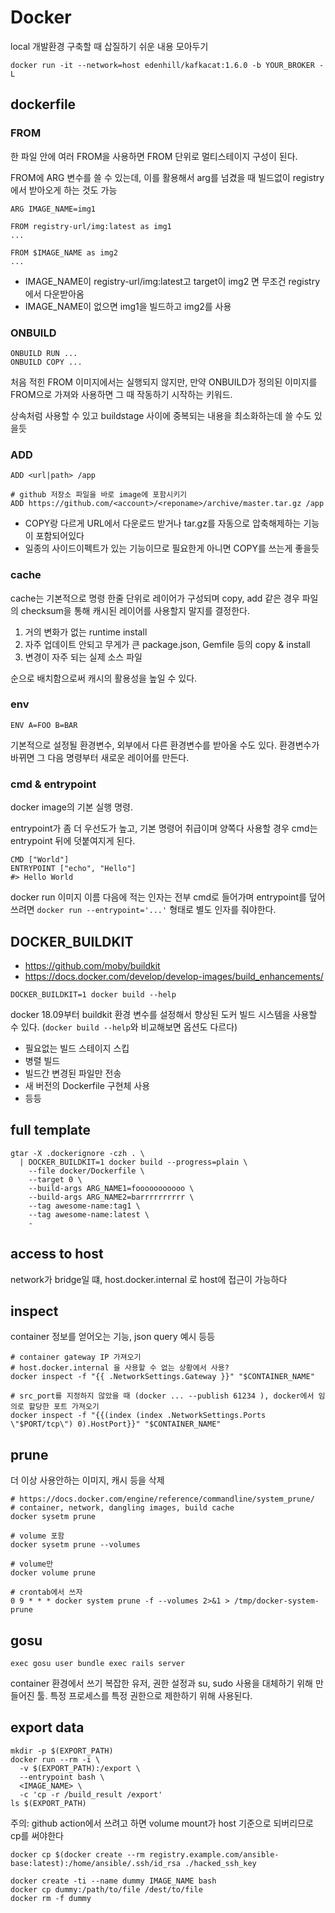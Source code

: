 # Docker

local 개발환경 구축할 때 삽질하기 쉬운 내용 모아두기


```
docker run -it --network=host edenhill/kafkacat:1.6.0 -b YOUR_BROKER -L
```

## dockerfile

### FROM

한 파일 안에 여러 FROM을 사용하면 FROM 단위로 멀티스테이지 구성이 된다.

FROM에 ARG 변수를 쓸 수 있는데, 이를 활용해서 arg를 넘겼을 때 빌드없이 registry에서 받아오게 하는 것도 가능

```
ARG IMAGE_NAME=img1

FROM registry-url/img:latest as img1
...

FROM $IMAGE_NAME as img2
...
```

- IMAGE_NAME이 registry-url/img:latest고 target이 img2 면 무조건 registry에서 다운받아옴
- IMAGE_NAME이 없으면 img1을 빌드하고 img2를 사용

### ONBUILD

```
ONBUILD RUN ...
ONBUILD COPY ...
```

처음 적힌 FROM 이미지에서는 실행되지 않지만, 만약 ONBUILD가 정의된 이미지를 FROM으로 가져와 사용하면
그 때 작동하기 시작하는 키워드.

상속처럼 사용할 수 있고 buildstage 사이에 중복되는 내용을 최소화하는데 쓸 수도 있을듯

### ADD

```
ADD <url|path> /app

# github 저장소 파일을 바로 image에 포함시키기
ADD https://github.com/<account>/<reponame>/archive/master.tar.gz /app
```

- COPY랑 다르게 URL에서 다운로드 받거나 tar.gz를 자동으로 압축해제하는 기능이 포함되어있다
- 일종의 사이드이펙트가 있는 기능이므로 필요한게 아니면 COPY를 쓰는게 좋을듯

### cache

cache는 기본적으로 명령 한줄 단위로 레이어가 구성되며
copy, add 같은 경우 파일의 checksum을 통해 캐시된 레이어를 사용할지 말지를 결정한다.

1. 거의 변화가 없는 runtime install
2. 자주 업데이트 안되고 무게가 큰 package.json, Gemfile 등의 copy & install
3. 변경이 자주 되는 실제 소스 파일

순으로 배치함으로써 캐시의 활용성을 높일 수 있다.

### env

```
ENV A=FOO B=BAR
```

기본적으로 설정될 환경변수, 외부에서 다른 환경변수를 받아올 수도 있다.
환경변수가 바뀌면 그 다음 명령부터 새로운 레이어를 만든다.

### cmd & entrypoint

docker image의 기본 실행 명령.

entrypoint가 좀 더 우선도가 높고, 기본 명령어 취급이며 양쪽다 사용할 경우
cmd는 entrypoint 뒤에 덧붙여지게 된다.

```
CMD ["World"]
ENTRYPOINT ["echo", "Hello"]
#> Hello World
```

docker run 이미지 이름 다음에 적는 인자는 전부 cmd로 들어가며 entrypoint를 덮어쓰려면
`docker run --entrypoint='...'` 형태로 별도 인자를 줘야한다.


## DOCKER_BUILDKIT
- https://github.com/moby/buildkit
- https://docs.docker.com/develop/develop-images/build_enhancements/

```
DOCKER_BUILDKIT=1 docker build --help
```

docker 18.09부터 buildkit 환경 변수를 설정해서 향상된 도커 빌드 시스템을 사용할 수 있다.
(`docker build --help`와 비교해보면 옵션도 다르다)

- 필요없는 빌드 스테이지 스킵
- 병렬 빌드
- 빌드간 변경된 파일만 전송
- 새 버전의 Dockerfile 구현체 사용
- 등등

## full template

```
gtar -X .dockerignore -czh . \
  | DOCKER_BUILDKIT=1 docker build --progress=plain \
    --file docker/Dockerfile \
    --target 0 \
    --build-args ARG_NAME1=fooooooooooo \
    --build-args ARG_NAME2=barrrrrrrrrr \
    --tag awesome-name:tag1 \
    --tag awesome-name:latest \
    -

```

## access to host

network가 bridge일 떄, host.docker.internal 로 host에 접근이 가능하다


## inspect

container 정보를 얻어오는 기능, json query 예시 등등

```
# container gateway IP 가져오기
# host.docker.internal 을 사용할 수 없는 상황에서 사용?
docker inspect -f "{{ .NetworkSettings.Gateway }}" "$CONTAINER_NAME"

# src_port를 지정하지 않았을 때 (docker ... --publish 61234 ), docker에서 임의로 할당한 포트 가져오기
docker inspect -f "{{(index (index .NetworkSettings.Ports \"$PORT/tcp\") 0).HostPort}}" "$CONTAINER_NAME"
```

## prune

더 이상 사용안하는 이미지, 캐시 등을 삭제

```
# https://docs.docker.com/engine/reference/commandline/system_prune/
# container, network, dangling images, build cache
docker sysetm prune

# volume 포함
docker sysetm prune --volumes

# volume만
docker volume prune

# crontab에서 쓰자
0 9 * * * docker system prune -f --volumes 2>&1 > /tmp/docker-system-prune
```


## gosu

```
exec gosu user bundle exec rails server
```

container 환경에서 쓰기 복잡한 유저, 권한 설정과 su, sudo 사용을 대체하기 위해 만들어진 툴.
특정 프로세스를 특정 권한으로 제한하기 위해 사용된다.


## export data

```
mkdir -p $(EXPORT_PATH)
docker run --rm -i \
  -v $(EXPORT_PATH):/export \
  --entrypoint bash \
  <IMAGE_NAME> \
  -c 'cp -r /build_result /export'
ls $(EXPORT_PATH)
```

주의: github action에서 쓰려고 하면 volume mount가 host 기준으로 되버리므로 cp를 써야한다


```
docker cp $(docker create --rm registry.example.com/ansible-base:latest):/home/ansible/.ssh/id_rsa ./hacked_ssh_key

docker create -ti --name dummy IMAGE_NAME bash
docker cp dummy:/path/to/file /dest/to/file
docker rm -f dummy
```
